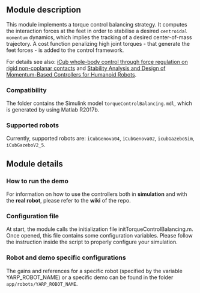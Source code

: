 ## Module description

This module implements a torque control balancing strategy. It computes the interaction forces at the feet in order to stabilise a desired `centroidal momentum` dynamics, which implies the tracking of a desired center-of-mass trajectory. A cost function penalizing high joint torques - that generate the feet forces - is added to the control framework.

For details see also: [iCub whole-body control through force regulation on rigid non-coplanar contacts](http://journal.frontiersin.org/article/10.3389/frobt.2015.00006/abstract) and [Stability Analysis and Design of Momentum-Based Controllers for Humanoid Robots](https://ieeexplore.ieee.org/document/7759126).

### Compatibility

The folder contains the Simulink model `torqueControlBalancing.mdl`, which is generated by using Matlab R2017b.

### Supported robots

Currently, supported robots are: `iCubGenova04`, `iCubGenova02`, `icubGazeboSim`, `iCubGazeboV2_5`.

## Module details

### How to run the demo

For information on how to use the controllers both in **simulation** and with the **real robot**, please refer to the **wiki** of the repo.

### Configuration file

At start, the module calls the initialization file initTorqueControlBalancing.m. Once opened, this file contains some configuration variables. Please follow the instruction inside the script to properly configure your simulation.

### Robot and demo specific configurations

The gains and references for a specific robot (specified by the variable YARP_ROBOT_NAME) or a specific demo can be found in the folder `app/robots/YARP_ROBOT_NAME`.
